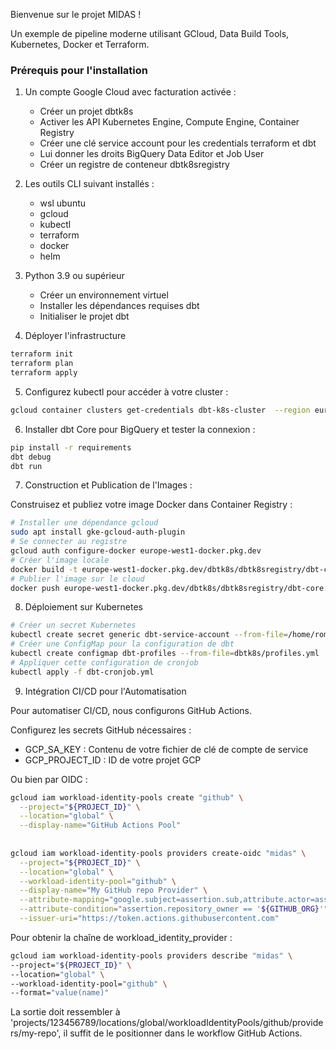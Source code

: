 Bienvenue sur le projet MIDAS !

Un exemple de pipeline moderne utilisant GCloud, Data Build Tools, Kubernetes, Docker et Terraform.

### Prérequis pour l'installation 
1. Un compte Google Cloud avec facturation activée :
   - Créer un projet dbtk8s
   - Activer les API Kubernetes Engine, Compute Engine, Container Registry
   - Créer une clé service account pour les credentials terraform et dbt
   - Lui donner les droits BigQuery Data Editor et Job User
   - Créer un registre de conteneur dbtk8sregistry
2. Les outils CLI suivant installés :
   - wsl ubuntu
   - gcloud
   - kubectl
   - terraform
   - docker
   - helm
3. Python 3.9 ou supérieur 
   - Créer un environnement virtuel 
   - Installer les dépendances requises dbt
   - Initialiser le projet dbt

4. Déployer l'infrastructure

```bash
terraform init
terraform plan
terraform apply
```

5. Configurez kubectl pour accéder à votre cluster :
```bash
gcloud container clusters get-credentials dbt-k8s-cluster  --region europe-west8 --project dbtk8s
```

6. Installer dbt Core pour BigQuery et tester la connexion :
```bash
pip install -r requirements
dbt debug
dbt run
```

7. Construction et Publication de l'Images :

Construisez et publiez votre image Docker dans Container Registry :

```bash
# Installer une dépendance gcloud
sudo apt install gke-gcloud-auth-plugin
# Se connecter au registre  
gcloud auth configure-docker europe-west1-docker.pkg.dev
# Créer l'image locale
docker build -t europe-west1-docker.pkg.dev/dbtk8s/dbtk8sregistry/dbt-core:latest .  
# Publier l'image sur le cloud
docker push europe-west1-docker.pkg.dev/dbtk8s/dbtk8sregistry/dbt-core:latest
```

8. Déploiement sur Kubernetes
```bash
# Créer un secret Kubernetes
kubectl create secret generic dbt-service-account --from-file=/home/romain/git/keys/dbtk8s.json
# Créer une ConfigMap pour la configuration de dbt
kubectl create configmap dbt-profiles --from-file=dbtk8s/profiles.yml
# Appliquer cette configuration de cronjob
kubectl apply -f dbt-cronjob.yml
```

9. Intégration CI/CD pour l'Automatisation

Pour automatiser CI/CD, nous configurons GitHub Actions.

Configurez les secrets GitHub nécessaires :
   - GCP_SA_KEY : Contenu de votre fichier de clé de compte de service
   - GCP_PROJECT_ID : ID de votre projet GCP

Ou bien par OIDC :
```bash
gcloud iam workload-identity-pools create "github" \
  --project="${PROJECT_ID}" \
  --location="global" \
  --display-name="GitHub Actions Pool"
  
 
gcloud iam workload-identity-pools providers create-oidc "midas" \
  --project="${PROJECT_ID}" \
  --location="global" \
  --workload-identity-pool="github" \
  --display-name="My GitHub repo Provider" \
  --attribute-mapping="google.subject=assertion.sub,attribute.actor=assertion.actor,attribute.repository=assertion.repository,attribute.repository_owner=assertion.repository_owner" \
  --attribute-condition="assertion.repository_owner == '${GITHUB_ORG}'" \
  --issuer-uri="https://token.actions.githubusercontent.com"
```

Pour obtenir la chaîne de workload_identity_provider :
```bash
gcloud iam workload-identity-pools providers describe "midas" \
--project="${PROJECT_ID}" \
--location="global" \
--workload-identity-pool="github" \
--format="value(name)"
```
La sortie doit ressembler à 'projects/123456789/locations/global/workloadIdentityPools/github/providers/my-repo', il suffit de le positionner dans le workflow GitHub Actions.